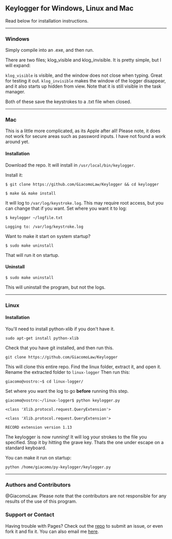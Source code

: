 ## Keylogger for Windows, Linux and Mac
Read below for installation instructions.

---

### Windows
Simply compile into an .exe, and then run. 

There are two files; klog_visible and klog_invisible. It is pretty simple, but I will expand:

`klog_visible` is visible, and the window does not close when typing. Great for testing it out. `klog_invisible` makes the window of the logger disappear, and it also starts up hidden from view. Note that it is still visible in the task manager.

Both of these save the keystrokes to a .txt file when closed.

---

### Mac
This is a little more complicated, as its Apple after all! Please note, it does not work for secure areas such as password inputs. I have not found a work around yet.

#### Installation
Download the repo. It will install in `/usr/local/bin/keylogger`.

Install it:

 `$ git clone https://github.com/GiacomoLaw/Keylogger && cd keylogger`

`$ make && make install`

It will log to `/var/log/keystroke.log`. This may require root access, but you can change that if you want. Set where you want it to log:

`$ keylogger ~/logfile.txt`

`Logging to: /var/log/keystroke.log`

Want to make it start on system startup?

`$ sudo make uninstall`

That will run it on startup.

#### Uninstall
`$ sudo make uninstall`

This will uninstall the program, but not the logs.

---

### Linux
#### Installation
You'll need to install python-xlib if you don't have it.

`sudo apt-get install python-xlib`

Check that you have git installed, and then run this.

`git clone https://github.com/GiacomoLaw/Keylogger`

This will clone this entire repo. Find the linux folder, extract it, and open it. Rename the extracted folder to `linux-logger` Then run this:

`giacomo@vostro:~$ cd linux-logger/`

Set where you want the log to go **before** running this step.

`giacomo@vostro:~/linux-logger$ python keylogger.py`

`<class 'Xlib.protocol.request.QueryExtension'>`

`<class 'Xlib.protocol.request.QueryExtension'>`

`RECORD extension version 1.13`

The keylogger is now running! It will log your strokes to the file you specified. Stop it by hitting the grave key. Thats the one under escape on a standard keyboard.

You can make it run on startup:

`python /home/giacomo/py-keylogger/keylogger.py`

---

### Authors and Contributors
@GiacomoLaw. Please note that the contributors are not responsible for any results of the use of this program.

### Support or Contact
Having trouble with Pages? Check out the [repo](https://github.com/GiacomoLaw/Keylogger) to submit an issue, or even fork it and fix it. You can also email me [here](mailto:thenerdystudent@gmail.com).
